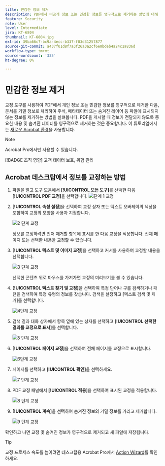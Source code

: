 ```yaml
---
title: 민감한 정보 제거
description: PDF에서 비공개 정보 또는 민감한 정보를 영구적으로 제거하는 방법에 대해 알아봅니다.
feature: Security
role: User
level: Intermediate
jira: KT-6804
thumbnail: KT-6804.jpg
exl-id: 39ba66c7-bc9a-4ecc-b337-f03d31257877
source-git-commit: a437f01d8f7a3f26a3a2cf6e0bdeb4a24c1a836d
workflow-type: tm+mt
source-wordcount: '335'
ht-degree: 0%

---
```


# 민감한 정보 제거

교정 도구를 사용하여 PDF에서 개인 정보 또는 민감한 정보를 영구적으로 제거한 다음, 문서를 기밀 정보로 처리하여 주석, 메타데이터 또는 숨겨진 레이어 등 파일에 표시되지 않는 정보를 제거하는 방법을 살펴봅니다. PDF을 게시할 때 정보가 전달되지 않도록 중요한 내용 및 숨겨진 데이터를 영구적으로 제거하는 것은 중요합니다. 이 튜토리얼에서는 [새로운 Acrobat 환경](../getting-started/new-workspace.md)을 사용합니다.

>[!NOTE]
>
>Acrobat Pro에서만 사용할 수 있습니다.

[!BADGE 조직 영향]
고객 데이터 보호, 위험 관리

## Acrobat 데스크탑에서 정보를 교정하는 방법

1. 파일을 열고 도구 모음에서 **[!UICONTROL 모든 도구]**&#x200B;를 선택한 다음 **[!UICONTROL PDF 교정]**&#x200B;을 선택합니다.
   ![단계 1 교정](../assets/Redact_1.png)

1. **[!UICONTROL 속성 설정]**&#x200B;을 선택하여 교정 상자 또는 텍스트 오버레이의 색상을 포함하여 교정의 모양을 사용자 지정합니다.

   ![2 단계 교정](../assets/Redact_2.png)

   정보를 교정하려면 먼저 제거할 항목에 표시를 한 다음 교정을 적용합니다. 전체 페이지 또는 선택한 내용을 교정할 수 있습니다.

1. **[!UICONTROL 텍스트 및 이미지 교정]**&#x200B;을 선택하고 커서를 사용하여 교정할 내용을 선택합니다.

   ![3 단계 교정](../assets/Redact_3.png)

   선택한 콘텐츠 위로 마우스를 가져가면 교정의 미리보기를 볼 수 있습니다.

1. **[!UICONTROL 텍스트 찾기 및 교정]**&#x200B;을 선택하여 특정 단어나 구를 검색하거나 패턴을 검색하여 특정 유형의 정보를 찾습니다. 검색을 설정하고 [텍스트 검색 및 제거]를 선택합니다.

   ![4](../assets/Redact_4.png)단계 교정

1. 검색 결과 대화 상자에서 항목 옆에 있는 상자를 선택하고 **[!UICONTROL 선택한 결과를 교정으로 표시]**&#x200B;를 선택합니다.

   ![5 단계 교정](../assets/Redact_5.png)

1. **[!UICONTROL 페이지 교정]**&#x200B;을 선택하여 전체 페이지를 교정으로 표시합니다.

   ![6](../assets/Redact_6.png)단계 교정

1. 페이지를 선택하고 **[!UICONTROL 확인]**&#x200B;을 선택하세요.

   ![7 단계 교정](../assets/Redact_7.png)

1. PDF 교정 패널에서 **[!UICONTROL 적용]**&#x200B;을 선택하여 표시된 교정을 적용합니다.

   ![8 단계 교정](../assets/Redact_8.png)

1. **[!UICONTROL 계속]**&#x200B;을 선택하여 숨겨진 정보의 기밀 정보를 가리고 제거합니다.

   ![9 단계 교정](../assets/Redact_9.png)

확인하고 나면 교정 및 숨겨진 정보가 영구적으로 제거되고 새 파일에 저장됩니다.

>[!TIP]
>
>교정 프로세스 속도를 높이려면 데스크탑용 Acrobat Pro에서 [Action Wizard](../advanced-tasks/action.md)를 확인하세요.
